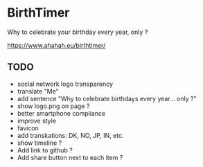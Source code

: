 # BirthTimer

Why to celebrate your birthday every year, only ?

https://www.ahahah.eu/birthtimer/

## TODO

- social network logo transparency
- translate "Me"
- add sentence "Why to celebrate birthdays every year... only ?"
- show logo.png on page ?
- better smartphone compliance
- improve style
- favicon
- add transkations: DK, NO, JP, IN, etc.
- show timeline ?
- Add link to github ?
- Add share button next to each item ?

